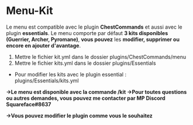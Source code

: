 # Menu-Kit

Le menu est compatible avec le plugin **ChestCommands** et aussi avec le plugin **essentials**. Le menu comporte par défaut **3 kits disponibles (Guerrier, Archer, Pyromane)**, **vous pouvez** les **modifier, supprimer ou encore en ajouter d'avantage**.



1) Mettre le fichier kit.yml dans le dossier plugins/ChestCommands/menu
2) Mettre le fichier kits.yml dans le dossier plugins/Essentials




- Pour modifier les kits avec le plugin essential : plugins/Essentials/kits.yml



**→Le menu est disponible avec la commande /kit →Pour toutes questions ou autres demandes, vous pouvez me contacter par MP Discord Squareface#8637**

**→Vous pouvez modifier le plugin comme vous le souhaitez**
